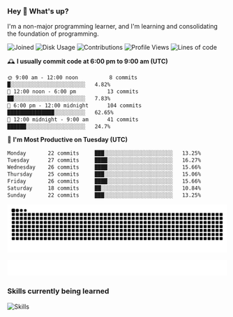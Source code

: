 ### Hey :wave: What's up?

I'm a non-major programming learner, and I'm learning and consolidating the foundation of programming.

<!--START_SECTION:waka-->
![Joined](http://img.shields.io/badge/Joined-8%20years%20ago-6D67E4?style=flat&labelColor=453C67)
![Disk Usage](http://img.shields.io/badge/Github%27s%20Storage-603.4%20MB-FD841F?style=flat&labelColor=E14D2A)
![Contributions](http://img.shields.io/badge/Contributions%20in%202024-216-7DCE13?style=flat&labelColor=2B7A0B)
![Profile Views](http://img.shields.io/badge/Profile%20Views-0-3AB4F2?style=flat&labelColor=0078AA)
![Lines of code](https://img.shields.io/badge/Lines%20of%20code-2%20Million%20Lines%20of%20code-FF8B8B?style=flat&labelColor=EB4747)

🕰️ **I usually commit code at 6:00 pm to 9:00 am (UTC)** 

```text
🌞 9:00 am - 12:00 noon          8 commits      █░░░░░░░░░░░░░░░░░░░░░░░░   4.82% 
🌆 12:00 noon - 6:00 pm          13 commits     ██░░░░░░░░░░░░░░░░░░░░░░░   7.83% 
🌃 6:00 pm - 12:00 midnight      104 commits    ███████████████░░░░░░░░░░   62.65% 
🌙 12:00 midnight - 9:00 am      41 commits     ██████░░░░░░░░░░░░░░░░░░░   24.7%
```
📅 **I'm Most Productive on Tuesday (UTC)** 

```text
Monday       22 commits     ███░░░░░░░░░░░░░░░░░░░░░░   13.25% 
Tuesday      27 commits     ████░░░░░░░░░░░░░░░░░░░░░   16.27% 
Wednesday    26 commits     ████░░░░░░░░░░░░░░░░░░░░░   15.66% 
Thursday     25 commits     ███░░░░░░░░░░░░░░░░░░░░░░   15.06% 
Friday       26 commits     ████░░░░░░░░░░░░░░░░░░░░░   15.66% 
Saturday     18 commits     ██░░░░░░░░░░░░░░░░░░░░░░░   10.84% 
Sunday       22 commits     ███░░░░░░░░░░░░░░░░░░░░░░   13.25%
```

<!--END_SECTION:waka-->

![Snake animation](https://raw.githubusercontent.com/dirname/dirname/output/snake.svg)

![metrics](github-metrics.svg)

### Skills currently being learned

![Skills](https://skillicons.dev/icons?i=linux,rust,go,solidity,typescript,bash,git,postgres,mysql,redis,mongo,docker,kubernetes,grafana,prometheus)
